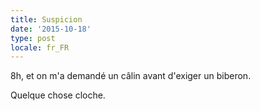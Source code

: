 ```yaml
---
title: Suspicion
date: '2015-10-18'
type: post
locale: fr_FR
---
```


8h, et on m'a demandé un câlin avant d'exiger un biberon.

Quelque chose cloche.
